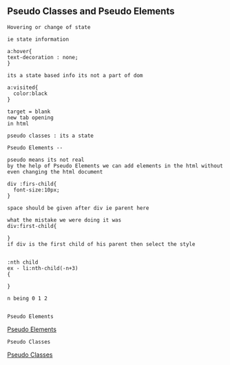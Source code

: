 ## Pseudo Classes and Pseudo Elements 

~~~
Hovering or change of state 

ie state information 

a:hover{
text-decoration : none;
}

its a state based info its not a part of dom 

a:visited{
  color:black
}

target = blank 
new tab opening 
in html 

pseudo classes : its a state 

Pseudo Elements -- 

pseudo means its not real 
by the help of Pseudo Elements we can add elements in the html without even changing the html document 

div :firs-child{
  font-size:10px;
}

space should be given after div ie parent here

what the mistake we were doing it was 
div:first-child{

}
if div is the first child of his parent then select the style 


:nth child
ex - li:nth-child(-n+3)
{

}

n being 0 1 2 


~~~

~~~
Pseudo Elements 
~~~
[Pseudo Elements](https://developer.mozilla.org/en-US/docs/Web/CSS/Pseudo-elements)

~~~
Pseudo Classes 
~~~

[Pseudo Classes](https://developer.mozilla.org/en-US/docs/Web/CSS/Pseudo-classes)

